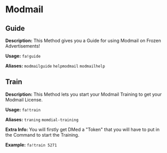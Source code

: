 # Modmail

## Guide
**Description:** This Method gives you a Guide for using Modmail on Frozen Advertisements!

**Usage:** `fa!guide`

**Aliases:** `modmailguide` `helpmodmail` `modmailhelp`


## Train
**Description:** This Method lets you start your Modmail Training to get your Modmail License.

**Usage:** `fa!train`

**Aliases:** `traning` `momdial-training`

**Extra Info:** You will firstly get DMed a "Token" that you will have to put in the Command to start the Training.

**Example:** `fa!train 5271`
